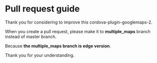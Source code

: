 # Pull request guide

Thank you for considering to improve this cordova-plugin-googlemaps-2.

When you create a pull request, please make it to **multiple_maps** branch instead of master branch.

Because **the multiple_maps branch is edge version**.

Thank you for your understanding.
